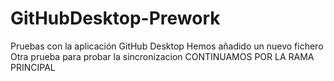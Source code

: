 # GitHubDesktop-Prework
Pruebas con la aplicación GitHub Desktop
Hemos añadido un nuevo fichero
Otra prueba para probar la sincronizacion
CONTINUAMOS POR LA RAMA PRINCIPAL
